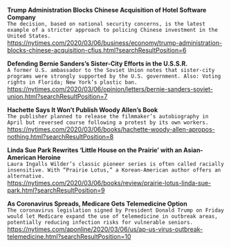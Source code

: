 **Trump Administration Blocks Chinese Acquisition of Hotel Software Company**\
`The decision, based on national security concerns, is the latest example of a stricter approach to policing Chinese investment in the United States.`\
https://nytimes.com/2020/03/06/business/economy/trump-administration-blocks-chinese-acquisition-cfius.html?searchResultPosition=6

**Defending Bernie Sanders’s Sister-City Efforts in the U.S.S.R.**\
`A former U.S. ambassador to the Soviet Union notes that sister-city programs were strongly supported by the U.S. government. Also: Voting rights in Florida; New York’s plastic ban.`\
https://nytimes.com/2020/03/06/opinion/letters/bernie-sanders-soviet-union.html?searchResultPosition=7

**Hachette Says It Won’t Publish Woody Allen’s Book**\
`The publisher planned to release the filmmaker’s autobiography in April but reversed course following a protest by its own workers.`\
https://nytimes.com/2020/03/06/books/hachette-woody-allen-apropos-nothing.html?searchResultPosition=8

**Linda Sue Park Rewrites ‘Little House on the Prairie’ with an Asian-American Heroine**\
`Laura Ingalls Wilder’s classic pioneer series is often called racially insensitive. With “Prairie Lotus,” a Korean-American author offers an alternative.`\
https://nytimes.com/2020/03/06/books/review/prairie-lotus-linda-sue-park.html?searchResultPosition=9

**As Coronavirus Spreads, Medicare Gets Telemedicine Option**\
`The coronavirus legislation signed by President Donald Trump on Friday would let Medicare expand the use of telemedicine in outbreak areas, potentially reducing infection risks for vulnerable seniors.`\
https://nytimes.com/aponline/2020/03/06/us/ap-us-virus-outbreak-telemedicine.html?searchResultPosition=10

